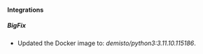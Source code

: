 
#### Integrations

##### BigFix
- Updated the Docker image to: *demisto/python3:3.11.10.115186*.




